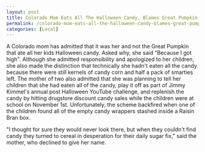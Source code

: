 ```yaml
---
layout: post
title: Colorado Mom Eats All The Halloween Candy, Blames Great Pumpkin
permalink: /colorado-mom-eats-all-the-halloween-candy-blames-great-pumpkin/
categories: [Local]
---
```

A Colorado mom has admitted that it was her and not the Great Pumpkin that ate all her kids Halloween candy. Asked why, she said "Because I got high". Although she admitted responsibility and apologized to her children, she also made the distinction that technically she hadn't eaten all the candy because there were still kernels of candy corn and half a pack of smarties left. The mother of two also admitted that she was planning to tell her children that she had eaten all of the candy, play it off as part of Jimmy Kimmel's annual post Halloween YouTube challenge, and replenish the candy by hitting drugstore discount candy sales while the children were at school on November 1st. Unfortunately, the scheme backfired when one of the children found all of the empty candy wrappers stashed inside a Raisin Bran box.

"I thought for sure they would never look there, but when they couldn't find candy they turned to cereal in desperation for their daily sugar fix," said the mother, who declined to give her name.

